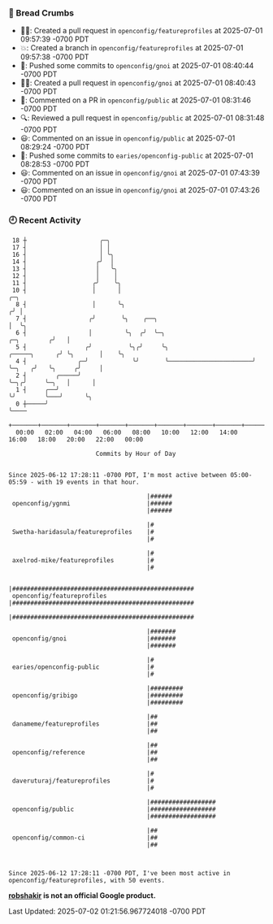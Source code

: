 ### 🍞 Bread Crumbs

 * ✍🏼: Created a pull request in `openconfig/featureprofiles` at 2025-07-01 09:57:39 -0700 PDT
 * 💥: Created a branch in `openconfig/featureprofiles` at 2025-07-01 09:57:38 -0700 PDT
 * 🚢: Pushed some commits to `openconfig/gnoi` at 2025-07-01 08:40:44 -0700 PDT
 * ✍🏼: Created a pull request in `openconfig/gnoi` at 2025-07-01 08:40:43 -0700 PDT
 * 💬: Commented on a PR in  `openconfig/public` at 2025-07-01 08:31:46 -0700 PDT
 * 🔍: Reviewed a pull request in  `openconfig/public` at 2025-07-01 08:31:48 -0700 PDT
 * 😃: Commented on an issue in `openconfig/public` at 2025-07-01 08:29:24 -0700 PDT
 * 🚢: Pushed some commits to `earies/openconfig-public` at 2025-07-01 08:28:53 -0700 PDT
 * 😃: Commented on an issue in `openconfig/gnoi` at 2025-07-01 07:43:39 -0700 PDT
 * 😃: Commented on an issue in `openconfig/gnoi` at 2025-07-01 07:43:26 -0700 PDT

### 🕘 Recent Activity
```
 18 ┼                    ╭─╮
 17 ┤                    │ │
 16 ┤                    │ ╰╮
 14 ┤                   ╭╯  │
 13 ┤                   │   ╰╮
 12 ┤                   │    │
 11 ┤                  ╭╯    ╰╮
 10 ┤                  │      │                                                               ╭─╮
  8 ┤                  │      ╰╮                                                             ╭╯ │
  7 ┤                 ╭╯       ╰╮    ╭──╮                                                    │  ╰╮
  6 ┤                 │         ╰╮  ╭╯  ╰─╮                                      ╭─╮        ╭╯   │
  5 ┤                ╭╯          ╰╮╭╯     ╰╮                       ╭─────╮      ╭╯ ╰╮       │    ╰╮
  4 ┤              ╭─╯            ╰╯       ╰───────────────────────╯     ╰─╮   ╭╯   ╰╮     ╭╯     │
  2 ┤        ╭─────╯                                                       ╰─╮╭╯     ╰─╮   │      │
  1 ┤     ╭──╯                                                               ╰╯        ╰───╯      ╰╮
  0 ┼─────╯                                                                                        ╰────
    +───────+───────+───────+───────+───────+───────+───────+───────+───────+───────+───────+───────+────
  00:00   02:00   04:00   06:00   08:00   10:00   12:00   14:00   16:00   18:00   20:00   22:00   00:00   

						Commits by Hour of Day


Since 2025-06-12 17:28:11 -0700 PDT, I'm most active between 05:00-05:59 - with 19 events in that hour.

```



```
                                      |######
 openconfig/ygnmi                     |######
                                      |######

                                      |#
 Swetha-haridasula/featureprofiles    |#
                                      |#

                                      |#
 axelrod-mike/featureprofiles         |#
                                      |#

                                      |##################################################
 openconfig/featureprofiles           |##################################################
                                      |##################################################

                                      |#######
 openconfig/gnoi                      |#######
                                      |#######

                                      |#
 earies/openconfig-public             |#
                                      |#

                                      |#########
 openconfig/gribigo                   |#########
                                      |#########

                                      |##
 danameme/featureprofiles             |##
                                      |##

                                      |##
 openconfig/reference                 |##
                                      |##

                                      |#
 daveruturaj/featureprofiles          |#
                                      |#

                                      |##################
 openconfig/public                    |##################
                                      |##################

                                      |##
 openconfig/common-ci                 |##
                                      |##



Since 2025-06-12 17:28:11 -0700 PDT, I've been most active in openconfig/featureprofiles, with 50 events.

```
**[robshakir](mailto:robjs@google.com) is not an official Google product.**  


Last Updated: 2025-07-02 01:21:56.967724018 -0700 PDT
